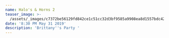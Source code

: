 ```yaml
---
name: Halo's & Horns 2
teaser_image: >-
  /assets/_images/c7372be56129fd842ce1c51cc32d3bf9585a9908ea8d1557bdc4223f9eec2657.jpg
date: '8:30 PM May 31 2019'
description: 'Brittany''s Party '
---
```



